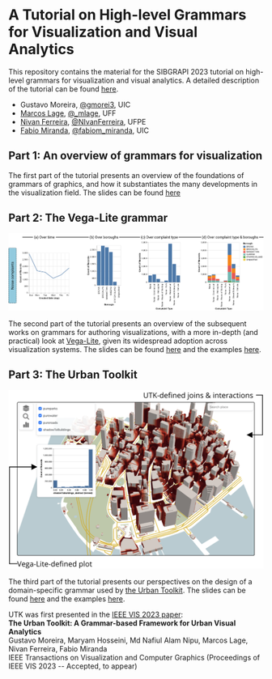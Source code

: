 # A Tutorial on High-level Grammars for Visualization and Visual Analytics

This repository contains the material for the SIBGRAPI 2023 tutorial on high-level grammars for visualization and visual analytics. A detailed description of the tutorial can be found [here](grammars.pdf).

- Gustavo Moreira, [@gmorei3](https://twitter.com/gmorei3), UIC
- [Marcos Lage](http://www.ic.uff.br/~mlage/), [@_mlage](https://twitter.com/_mlage), UFF
- [Nivan Ferreira](https://www.cin.ufpe.br/~nivan/), [@NIvanFerreira](https://twitter.com/NIvanFerreira), UFPE
- [Fabio Miranda](https://fmiranda.me), [@fabiom_miranda](https://twitter.com/fabiom_miranda/), UIC


## Part 1: An overview of grammars for visualization

The first part of the tutorial presents an overview of the foundations of grammars of graphics, and how it substantiates the many developments in the visualization field. The slides can be found [here](00-intro/intro.pdf)

## Part 2: The Vega-Lite grammar

![Vega-Lite](vega-lite.png)

The second part of the tutorial presents an overview of the subsequent works on grammars for authoring visualizations, with a more in-depth (and practical) look at [Vega-Lite](https://vega.github.io/vega-lite/), given its widespread adoption across visualization systems. The slides can be found [here](01-vega/vega.pdf) and the examples [here](01-vega/).

## Part 3: The Urban Toolkit

![The Urban Toolkit](utk.png)

The third part of the tutorial presents our perspectives on the design of a domain-specific grammar used by [the Urban Toolkit](http://urbantk.org). The slides can be found [here](02-utk/utk.pdf) and the examples [here](02-utk/).

UTK was first presented in the [IEEE VIS 2023 paper](https://arxiv.org/abs/2308.07769):  
**The Urban Toolkit: A Grammar-based Framework for Urban Visual Analytics**  
Gustavo Moreira, Maryam Hosseini, Md Nafiul Alam Nipu, Marcos Lage, Nivan Ferreira, Fabio Miranda  
IEEE Transactions on Visualization and Computer Graphics (Proceedings of IEEE VIS 2023 -- Accepted, to appear)

